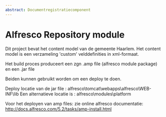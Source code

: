 ```yaml
---
abstract: Documentregistratiecomponent
---
```


# Alfresco Repository module

Dit project bevat het content model van de gemeente Haarlem.
Het content model is een verzameling 'custom' velddefinities in xml-formaat.

Het build proces produceert een zgn .amp file (alfresco module package) en een .jar file

Beiden kunnen gebruikt worden om een deploy te doen.

Deploy locatie van de jar file : alfresco\tomcat\webapps\alfresco\WEB-INF\lib
Een alternatieve locatie is : alfresco\modules\platform

Voor het deployen van amp files: zie online alfresco documentatie: http://docs.alfresco.com/5.2/tasks/amp-install.html